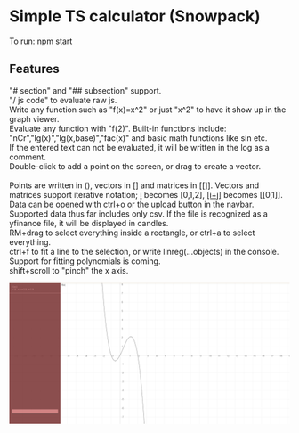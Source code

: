 # Simple TS calculator (Snowpack)

To run: npm start

## Features
"# section" and "## subsection" support.<br>
"/ js code" to evaluate raw js.<br>
Write any function such as "f(x)=x^2" or just "x^2" to have it show up in the graph viewer.<br>
Evaluate any function with "f(2)". Built-in functions include: "nCr","lg(x)","lg(x,base)","fac(x)" and basic math functions like sin etc.<br>
If the entered text can not be evaluated, it will be written in the log as a comment.<br>
Double-click to add a point on the screen, or drag to create a vector. <br>
<br>
Points are written in (), vectors in [] and matrices in [[]]. Vectors and matrices support iterative notation; [i](3) becomes [0,1,2], [[i+j]](1,2) becomes [[0,1]].<br>
Data can be opened with ctrl+o or the upload button in the navbar. Supported data thus far includes only csv. If the file is recognized as a yfinance file, it will be displayed in candles.<br>
RM+drag to select everything inside a rectangle, or ctrl+a to select everything.<br>
ctrl+f to fit a line to the selection, or write linreg(...objects) in the console. Support for fitting polynomials is coming.<br>
shift+scroll to "pinch" the x axis.<br>

<img src="react calc preview.png">

